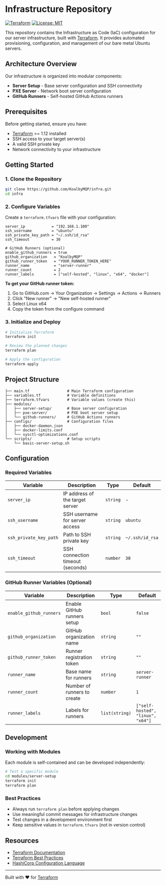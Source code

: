 # Infrastructure Repository

[![Terraform](https://img.shields.io/badge/Terraform-%E2%89%A5%201.12-623CE4?logo=terraform&logoColor=white)](https://www.terraform.io/)
[![License: MIT](https://img.shields.io/badge/License-MIT-yellow.svg)](LICENSE)

This repository contains the Infrastructure as Code (IaC) configuration for our server infrastructure, built with [Terraform](https://www.terraform.io). It provides automated provisioning, configuration, and management of our bare metal Ubuntu servers.

## Architecture Overview

Our infrastructure is organized into modular components:

- **Server Setup** - Base server configuration and SSH connectivity
- **PXE Server** - Network boot server configuration
- **GitHub Runners** - Self-hosted GitHub Actions runners

## Prerequisites

Before getting started, ensure you have:

- [Terraform](https://www.terraform.io/downloads) >= 1.12 installed
- SSH access to your target server(s)
- A valid SSH private key
- Network connectivity to your infrastructure

## Getting Started

### 1. Clone the Repository
```bash
git clone https://github.com/KoalbyMQP/infra.git
cd infra
```

### 2. Configure Variables
Create a `terraform.tfvars` file with your configuration:

```hcl
server_ip            = "192.168.1.100"
ssh_username         = "ubuntu"
ssh_private_key_path = "~/.ssh/id_rsa"
ssh_timeout          = 30

# GitHub Runners (optional)
enable_github_runners = true
github_organization   = "KoalbyMQP"
github_runner_token   = "YOUR_RUNNER_TOKEN_HERE"
runner_name           = "server-runner"
runner_count          = 2
runner_labels         = ["self-hosted", "linux", "x64", "docker"]
```

**To get your GitHub runner token:**
1. Go to GitHub.com → Your Organization → Settings → Actions → Runners
2. Click "New runner" → "New self-hosted runner"
3. Select Linux x64
4. Copy the token from the configure command

### 3. Initialize and Deploy
```bash
# Initialize Terraform
terraform init

# Review the planned changes
terraform plan

# Apply the configuration
terraform apply
```

## Project Structure

```
├── main.tf                 # Main Terraform configuration
├── variables.tf            # Variable definitions
├── terraform.tfvars        # Variable values (create this)
├── modules/
│   ├── server-setup/       # Base server configuration
│   ├── pxe-server/         # PXE boot server setup
│   └── github-runners/     # GitHub Actions runners
├── configs/                # Configuration files
│   ├── docker-daemon.json
│   ├── docker-limits.conf
│   └── sysctl-optimizations.conf
└── scripts/                # Setup scripts
    └── basic-server-setup.sh
```

## Configuration

### Required Variables

| Variable | Description | Type | Default |
|----------|-------------|------|---------|
| `server_ip` | IP address of the target server | `string` | - |
| `ssh_username` | SSH username for server access | `string` | `ubuntu` |
| `ssh_private_key_path` | Path to SSH private key | `string` | `~/.ssh/id_rsa` |
| `ssh_timeout` | SSH connection timeout (seconds) | `number` | `30` |

### GitHub Runner Variables (Optional)

| Variable | Description | Type | Default |
|----------|-------------|------|---------|
| `enable_github_runners` | Enable GitHub runners setup | `bool` | `false` |
| `github_organization` | GitHub organization name | `string` | `""` |
| `github_runner_token` | Runner registration token | `string` | `""` |
| `runner_name` | Base name for runners | `string` | `server-runner` |
| `runner_count` | Number of runners to create | `number` | `1` |
| `runner_labels` | Labels for runners | `list(string)` | `["self-hosted", "linux", "x64"]` |

## Development

### Working with Modules

Each module is self-contained and can be developed independently:

```bash
# Test a specific module
cd modules/server-setup
terraform init
terraform plan
```

### Best Practices

- Always run `terraform plan` before applying changes
- Use meaningful commit messages for infrastructure changes
- Test changes in a development environment first
- Keep sensitive values in `terraform.tfvars` (not in version control)

## Resources

- [Terraform Documentation](https://www.terraform.io/docs)
- [Terraform Best Practices](https://www.terraform.io/docs/cloud/guides/recommended-practices/index.html)
- [HashiCorp Configuration Language](https://www.terraform.io/docs/language/index.html)

---

Built with ❤️ for [Terraform](https://www.terraform.io)
